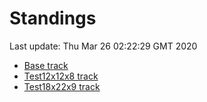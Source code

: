 # Standings

Last update: Thu Mar 26 02:22:29 GMT 2020

* [Base track](comps/Base/2020-03-26/standings.md)
* [Test12x12x8 track](comps/Test12x12x8/2020-03-26/standings.md)
* [Test18x22x9 track](comps/Test18x22x9/2020-03-26/standings.md)
